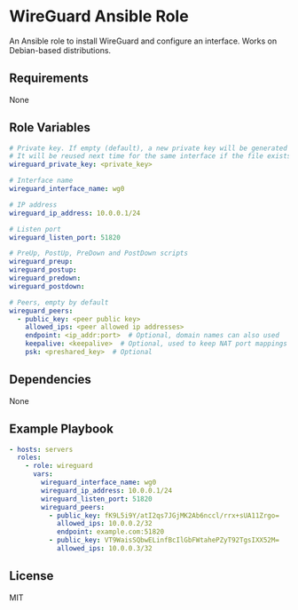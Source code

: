 WireGuard Ansible Role
=========================

An Ansible role to install WireGuard and configure an interface. Works on Debian-based distributions.

Requirements
------------

None

Role Variables
--------------

```yaml
# Private key. If empty (default), a new private key will be generated and saved on the server.
# It will be reused next time for the same interface if the file exists.
wireguard_private_key: <private_key>

# Interface name
wireguard_interface_name: wg0

# IP address
wireguard_ip_address: 10.0.0.1/24

# Listen port
wireguard_listen_port: 51820

# PreUp, PostUp, PreDown and PostDown scripts
wireguard_preup:
wireguard_postup:
wireguard_predown:
wireguard_postdown:

# Peers, empty by default
wireguard_peers:
  - public_key: <peer public key>
    allowed_ips: <peer allowed ip addresses>
    endpoint: <ip_addr:port>  # Optional, domain names can also used
    keepalive: <keepalive>  # Optional, used to keep NAT port mappings alive
    psk: <preshared_key>  # Optional
```

Dependencies
------------

None

Example Playbook
----------------

```yaml
- hosts: servers
  roles:
    - role: wireguard
      vars:
        wireguard_interface_name: wg0
        wireguard_ip_address: 10.0.0.1/24
        wireguard_listen_port: 51820
        wireguard_peers:
          - public_key: fK9L5i9Y/atI2qs7JGjMK2Ab6nccl/rrx+sUA11Zrgo=
            allowed_ips: 10.0.0.2/32
            endpoint: example.com:51820
          - public_key: VT9WaisSQbwELinfBcIlGbFWtahePZyT92TgsIXX52M=
            allowed_ips: 10.0.0.3/32
```

License
-------

MIT
